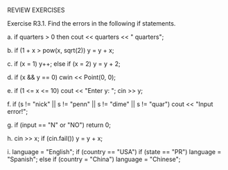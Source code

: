 REVIEW EXERCISES

Exercise R3.1. Find the errors in the following if statements.

a. 
   if quarters > 0 then cout << quarters << " quarters"; 

b. 
   if (1 + x > pow(x, sqrt(2)) y = y + x; 

c. 
   if (x = 1) y++; else if (x = 2) y = y + 2; 

d. 
   if (x && y == 0) cwin << Point(0, 0);

e. 
   if (1 <= x <= 10) cout << "Enter y: "; cin >> y;

f.
   if (s != "nick" || s != "penn" || s != "dime" || s != "quar") 
      cout << "Input error!";

g. 
   if (input == "N" or "NO") 
      return 0;

h. 
   cin >> x; if (cin.fail()) y = y + x;

i. 
   language = "English"; 
   if (country == "USA") 
      if (state == "PR") language = "Spanish"; 
   else if (country = "China")
         language = "Chinese";

